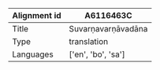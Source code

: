 |Alignment id | A6116463C
| --- | --- 
|Title | Suvarṇavarṇāvadāna 
|Type | translation
|Languages | ['en', 'bo', 'sa']